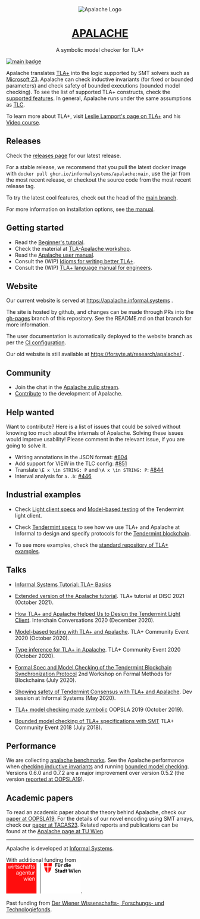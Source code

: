 <div align="center">
<img
src="https://raw.githubusercontent.com/informalsystems/apalache/99e58d6f5eebcc41f432a126a13a5f8d2ae7afe6/logo-apalache.svg"
alt="Apalache Logo">

<h1><a href="https://apalache.informal.systems/">APALACHE</a></h1>

<p>A symbolic model checker for TLA+<p>

</div>

[![main badge][]][main-ci]

[main badge]: https://github.com/informalsystems/apalache/workflows/build/badge.svg?branch=main
[main-ci]: https://github.com/informalsystems/apalache/actions?query=branch%3Amain+workflow%3Abuild

Apalache translates [TLA+] into the logic supported by SMT solvers such as
[Microsoft Z3]. Apalache can check inductive invariants (for fixed or bounded
parameters) and check safety of bounded executions (bounded model checking). To
see the list of supported TLA+ constructs, check the [supported features]. In
general, Apalache runs under the same assumptions as [TLC].

To learn more about TLA+, visit [Leslie Lamport's page on TLA+] and his [Video
course].

## Releases

Check the [releases page][] for our latest release.

For a stable release, we recommend that you pull the latest docker image with
`docker pull ghcr.io/informalsystems/apalache:main`, use the jar from the
most recent release, or checkout the source code from the most recent release
tag.

To try the latest cool features, check out the head of the [main branch][].

For more information on installation options, see [the
manual][user-manual-installation].

## Getting started

- Read the [Beginner's tutorial][].
- Check the material at [TLA-Apalache workshop][].
- Read the [Apalache user manual][user-manual].
- Consult the (WIP) [Idioms for writing better TLA+][idioms].
- Consult the (WIP) [TLA+ language manual for engineers][language-manual].

## Website

Our current website is served at https://apalache.informal.systems .

The site is hosted by github, and changes can be made through PRs into the
[gh-pages](https://github.com/informalsystems/apalache/tree/gh-pages) branch of
this repository. See the README.md on that branch for more information.

The user documentation is automatically deployed to the website branch as per
the [CI configuration](./.github/workflows/deploy.yml).

Our old website is still available at https://forsyte.at/research/apalache/ .

## Community

- Join the chat in the [Apalache zulip stream].
- [Contribute](./CONTRIBUTING.md) to the development of Apalache.

## Help wanted

Want to contribute? Here is a list of issues that could be solved without
knowing too much about the internals of Apalache. Solving these issues would
improve usability! Please comment in the relevant issue, if you are going to
solve it.

- Writing annotations in the JSON format: [#804](https://github.com/informalsystems/apalache/issues/804)
- Add support for VIEW in the TLC config: [#851](https://github.com/informalsystems/apalache/issues/851)
- Translate `\E x \in STRING: P` and `\A x \in STRING: P`:
    [#844](https://github.com/informalsystems/apalache/issues/844)
- Interval analysis for `a..b`: [#446](https://github.com/informalsystems/apalache/issues/446)

## Industrial examples

- Check [Light client specs][] and [Model-based testing][] of the Tendermint
  light client.

- Check [Tendermint specs][] to see how we use TLA+ and Apalache at Informal to
  design and specify protocols for the [Tendermint blockchain].

- To see more examples, check the [standard repository of TLA+ examples].

## Talks

- [Informal Systems Tutorial: TLA+ Basics](https://www.youtube.com/watch?v=peKYddIvCIs)

- [Extended version of the Apalache tutorial](https://www.youtube.com/watch?v=Ml7d_3vlH88).
  TLA+ tutorial at DISC 2021 (October 2021).

- [How TLA+ and Apalache Helped Us to Design the Tendermint Light Client](https://www.crowdcast.io/e/interchain-conversations-II/38).
  Interchain Conversations 2020 (December 2020).

- [Model-based testing with TLA+ and Apalache](https://youtu.be/aveoIMphzW8).
  TLA+ Community Event 2020 (October 2020).

- [Type inference for TLA+ in Apalache](https://youtu.be/hnp25hmCMN8).
  TLA+ Community Event 2020 (October 2020).

- [Formal Spec and Model Checking of the Tendermint Blockchain Synchronization Protocol](https://youtu.be/h2Ovc1KWlXM)
  2nd Workshop on Formal Methods for Blockchains (July 2020).

- [Showing safety of Tendermint Consensus with TLA+ and Apalache](https://www.youtube.com/watch?v=aF20-28sMII).
  Dev session at Informal Systems (May 2020).

- [TLA+ model checking made symbolic](https://www.youtube.com/watch?v=e66FGgRzaqw)
  OOPSLA 2019 (October 2019).

- [Bounded model checking of TLA+ specifications with SMT](https://www.youtube.com/watch?v=Xl1--arESl8)
  TLA+ Community Event 2018 (July 2018).

## Performance

We are collecting [apalache benchmarks]. See the Apalache performance when
[checking inductive invariants] and running [bounded model checking]. Versions
0.6.0 and 0.7.2 are a major improvement over version 0.5.2 (the version
[reported at OOPSLA19](https://dl.acm.org/doi/10.1145/3360549)).

## Academic papers

To read an academic paper about the theory behind Apalache,
check our [paper at OOPSLA19](https://dl.acm.org/doi/10.1145/3360549).
For the details of our novel encoding using SMT arrays, check our
[paper at TACAS23](https://link.springer.com/chapter/10.1007/978-3-031-30823-9_7).
Related reports and publications can be found at the
[Apalache page at TU Wien](http://forsyte.at/research/apalache/).

---

Apalache is developed at [Informal Systems](https://informal.systems/).

With additional funding from<br />[<img alt="the Vienna Business Agency" src="./Wirtschaftsagentur_Wien_logo.jpg" width="200">](https://viennabusinessagency.at/).

Past funding from [Der Wiener Wissenschafts-, Forschungs- und Technologiefonds](https://wwtf.at/about/).

[tla+]: http://lamport.azurewebsites.net/tla/tla.html
[microsoft z3]: https://github.com/Z3Prover/z3
[supported features]: https://apalache.informal.systems/docs/apalache/features.html
[tlc]: http://lamport.azurewebsites.net/tla/tools.html
[leslie lamport's page on tla+]: http://lamport.azurewebsites.net/tla/tla.html
[video course]: http://lamport.azurewebsites.net/video/videos.html
[releases page]: https://github.com/informalsystems/apalache/releases
[master]: https://github.com/informalsystems/apalache/tree/master
[main branch]: https://github.com/informalsystems/apalache/tree/main
[apalache zulip stream]: https://informal-systems.zulipchat.com/#narrow/stream/265309-apalache
[tendermint specs]: https://github.com/tendermint/tendermint/tree/master/spec/light-client/accountability
[tendermint blockchain]: https://github.com/tendermint
[standard repository of tla+ examples]: https://github.com/tlaplus/Examples
[apalache benchmarks]: https://github.com/informalsystems/apalache-tests
[checking inductive invariants]: https://github.com/informalsystems/apalache-tests/blob/master/results/001indinv-report.md
[bounded model checking]: https://github.com/informalsystems/apalache-tests/blob/master/results/002bmc-report.md
[user-manual]: http://informalsystems.github.io/apalache/docs/index.html
[user-manual-docker]: https://apalache.informal.systems/docs/apalache/installation/docker.html
[user-manual-installation]: https://apalache.informal.systems/docs/apalache/installation/index.html
[language-manual]: https://apalache.informal.systems/docs/lang/index.html
[idioms]: https://apalache.informal.systems//docs/idiomatic/index.html
[light client specs]: https://github.com/tendermint/tendermint/tree/master/spec/light-client/verification
[model-based testing]: https://github.com/informalsystems/tendermint-rs/tree/master/light-client/tests/support/model_based#light-client-model-based-testing-guide
[apalache.informal.systems]: https://apalache.informal.systems
[TLA-Apalache workshop]: https://github.com/informalsystems/tla-apalache-workshop
[Beginner's tutorial]: https://apalache.informal.systems/docs/tutorials/entry-tutorial.html
